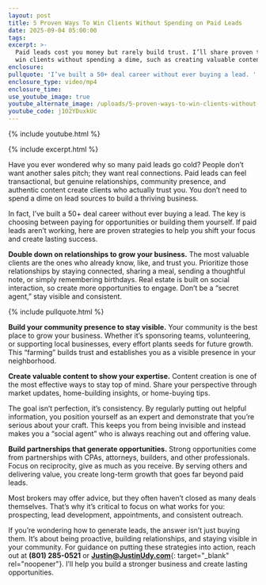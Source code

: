 ```yaml
---
layout: post
title: 5 Proven Ways To Win Clients Without Spending on Paid Leads
date: 2025-09-04 05:00:00
tags:
excerpt: >-
  Paid leads cost you money but rarely build trust. I’ll share proven tips to
  win clients without spending a dime, such as creating valuable content. 
enclosure:
pullquote: 'I’ve built a 50+ deal career without ever buying a lead. '
enclosure_type: video/mp4
enclosure_time:
use_youtube_image: true
youtube_alternate_image: /uploads/5-proven-ways-to-win-clients-without-spending-on-paid-leads-2.jpg
youtube_code: j1O2YDuxkUc
---
```

{% include youtube.html %}

{% include excerpt.html %}

Have you ever wondered why so many paid leads go cold? People don’t want another sales pitch; they want real connections. Paid leads can feel transactional, but genuine relationships, community presence, and authentic content create clients who actually trust you. You don’t need to spend a dime on lead sources to build a thriving business.

In fact, I’ve built a 50+ deal career without ever buying a lead. The key is choosing between paying for opportunities or building them yourself. If paid leads aren’t working, here are proven strategies to help you shift your focus and create lasting success.

**Double down on relationships to grow your business.** The most valuable clients are the ones who already know, like, and trust you. Prioritize those relationships by staying connected, sharing a meal, sending a thoughtful note, or simply remembering birthdays. Real estate is built on social interaction, so create more opportunities to engage. Don’t be a “secret agent,” stay visible and consistent.

{% include pullquote.html %}

**Build your community presence to stay visible.** Your community is the best place to grow your business. Whether it’s sponsoring teams, volunteering, or supporting local businesses, every effort plants seeds for future growth. This “farming” builds trust and establishes you as a visible presence in your neighborhood.

**Create valuable content to show your expertise.** Content creation is one of the most effective ways to stay top of mind. Share your perspective through market updates, home-building insights, or home-buying tips.

The goal isn’t perfection, it’s consistency. By regularly putting out helpful information, you position yourself as an expert and demonstrate that you’re serious about your craft. This keeps you from being invisible and instead makes you a “social agent” who is always reaching out and offering value.

**Build partnerships that generate opportunities.** Strong opportunities come from partnerships with CPAs, attorneys, builders, and other professionals. Focus on reciprocity, give as much as you receive. By serving others and delivering value, you create long-term growth that goes far beyond paid leads.

Most brokers may offer advice, but they often haven’t closed as many deals themselves. That’s why it’s critical to focus on what works for you: prospecting, lead development, appointments, and consistent outreach.

If you’re wondering how to generate leads, the answer isn’t just buying them. It’s about being proactive, building relationships, and staying visible in your community. For guidance on putting these strategies into action, reach out at **(801) 285-0521** or [**Justin@JustinUdy.com**](Justin@JustinUdy.com){: target="_blank" rel="noopener"}. I’ll help you build a stronger business and create lasting opportunities.